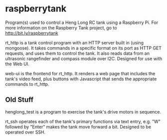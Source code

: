 raspberrytank
=============

Program(s) used to control a Heng Long RC tank using a Raspberry Pi.  For more
information on the Raspberry Tank project, go to http://bit.ly/raspberrytank

rt_http is a tank control program with an HTTP server built in (using mongoose).
It takes commands in a specific format on its port as HTTP GET requests, and
uses them to control the tank.  It also reads data from an ultrasonic
rangefinder and compass module over I2C. Designed for use with the Web UI.

web-ui is the frontend for rt_http.  It renders a web page that includes the
tank's video feed, plus buttons with Javascript that sends the appropriate
commands to rt_http.

Old Stuff
---------

henglong_test is a program to exercise the tank's drive motors in sequence.

rt_ssh operates each of the tank's primary functions via text entry, e.g.
"W" followed by "Enter" makes the tank move forward a bit.  Designed to be
operated over SSH.
